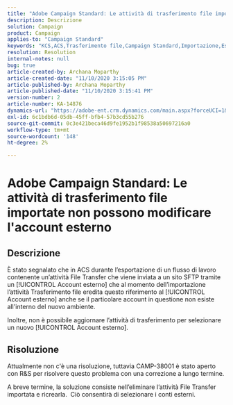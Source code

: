 ```yaml
---
title: "Adobe Campaign Standard: Le attività di trasferimento file importate non possono modificare l'account esterno"
description: Descrizione
solution: Campaign
product: Campaign
applies-to: "Campaign Standard"
keywords: "KCS,ACS,Trasferimento file,Campaign Standard,Importazione,Esportazione,Flusso di lavoro"
resolution: Resolution
internal-notes: null
bug: true
article-created-by: Archana Moparthy
article-created-date: "11/10/2020 3:15:05 PM"
article-published-by: Archana Moparthy
article-published-date: "11/10/2020 3:15:41 PM"
version-number: 2
article-number: KA-14876
dynamics-url: "https://adobe-ent.crm.dynamics.com/main.aspx?forceUCI=1&pagetype=entityrecord&etn=knowledgearticle&id=08eeef7c-6723-eb11-a813-00224809820c"
exl-id: 6c1bdb6d-05db-45ff-bfb4-57b3cd55b276
source-git-commit: 0c3e421beca46d9fe1952b1f98538a50697216a0
workflow-type: tm+mt
source-wordcount: '148'
ht-degree: 2%

---
```


# Adobe Campaign Standard: Le attività di trasferimento file importate non possono modificare l&#39;account esterno

## Descrizione

È stato segnalato che in ACS durante l’esportazione di un flusso di lavoro contenente un’attività File Transfer che viene inviata a un sito SFTP tramite un [!UICONTROL Account esterno] che al momento dell’importazione l’attività Trasferimento file eredita questo riferimento al [!UICONTROL Account esterno] anche se il particolare account in questione non esiste all&#39;interno del nuovo ambiente.

Inoltre, non è possibile aggiornare l’attività di trasferimento per selezionare un nuovo [!UICONTROL Account esterno].

## Risoluzione

Attualmente non c&#39;è una risoluzione, tuttavia CAMP-38001 è stato aperto con R&amp;S per risolvere questo problema con una correzione a lungo termine.

A breve termine, la soluzione consiste nell’eliminare l’attività File Transfer importata e ricrearla.  Ciò consentirà di selezionare i conti esterni.
